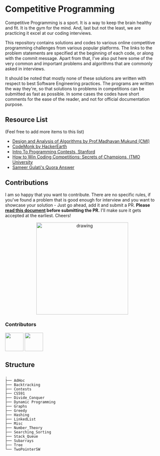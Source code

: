# Competitive Programming

Competitive Programming is a sport. It is a way to keep the brain healthy and fit. It is the gym for the mind. And, last but not the least, we are practicing it excel at our coding interviews.

This repository contains solutions and codes to various online competitive programming challenges from various popular platforms. The links to the problem statements are specified at the beginning of each code, or along with the commit message. Apart from that, I've also put here some of the very common and important problems and algorithms that are commonly asked in interviews.

It should be noted that mostly none of these solutions are written with respect to best Software Engineering practices. The programs are written the way they're, so that solutions to problems in competitions can be submitted as fast as possible. In some cases the codes have short comments for the ease of the reader, and not for official documentation purpose.

## Resource List

(Feel free to add more items to this list)
- [Design and Analysis of Algorithms by Prof.Madhavan Mukund (CMI)](https://www.cmi.ac.in/~madhavan/nptel-algorithms-2015/)
- [CodeMonk by HackerEarth](https://www.hackerearth.com/practice/codemonk/)
- [Intro To Programming Contests, Stanford](http://web.stanford.edu/class/cs97si/)
- [How to Win Coding Competitions: Secrets of Champions, ITMO University](https://www.edx.org/course/how-to-win-coding-competitions-secrets-of-champion)
- [Sameer Gulati's Quora Answer](https://www.quora.com/What-is-a-list-of-data-structures-that-a-competitive-programmer-must-know/answer/Sameer-Gulati-3)

## Contributions
I am so happy that you want to contribute. There are no specific rules, if you've found a problem that is good enough for interview and you want to showcase your solution - Just go ahead, add it and submit a PR. **Please [read this document](https://github.com/amitrajitbose/Competitive_Programming/blob/master/CONTRIBUTING.md) before submitting the PR.** I'll make sure it gets accepted at the earliest. Cheers!

<p align="center">
<img src="https://media0.giphy.com/media/DGWAx8d3IkICs/giphy.gif?cid=790b76115cf6d589576968446f90b1a1&rid=giphy.gif" alt="drawing" width="300"/>
</p>

### Contributors

<span>
<a href="https://github.com/PK-100"><img src="https://avatars.githubusercontent.com/u/68665655?v=4" width="60"><a/>
<a href="https://github.com/sank8dalvi"><img src="https://avatars.githubusercontent.com/u/36796116?v=4" width="60"><a/>
</span>

## Structure

```
.
├── AdHoc
├── Backtracking
├── Contests
├── CS591
├── Divide_Conquer
├── Dynamic Programming
├── Graphs
├── Greedy
├── Hashing
├── LinkedList
├── Misc
├── Number_Theory
├── Searching_Sorting
├── Stack_Queue
├── Subarrays
├── Tree
└── TwoPointerSW
```

